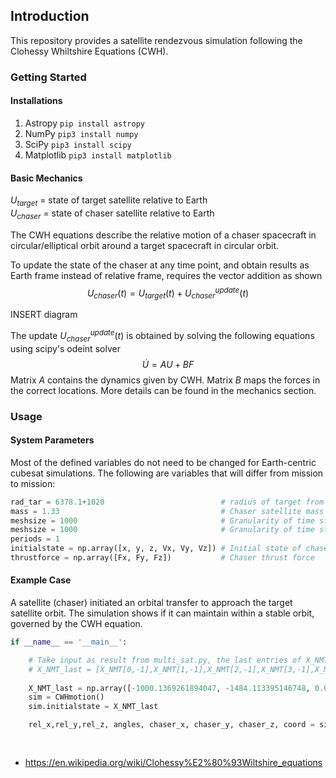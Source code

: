 ## Introduction
This repository provides a satellite rendezvous simulation following the Clohessy Whiltshire Equations (CWH).

### Getting Started

#### Installations
1. Astropy ``` pip install astropy ```
2. NumPy ```pip3 install numpy```
3. SciPy ```pip3 install scipy```
4. Matplotlib ```pip3 install matplotlib```

#### Basic Mechanics
$U_{target}$ = state of target satellite relative to Earth <br>
$U_{chaser}$ = state of chaser satellite relative to Earth

The CWH equations describe the relative motion of a chaser spacecraft in circular/elliptical orbit around a target spacecraft in circular orbit.

To update the state of the chaser at any time point, and obtain results as Earth frame instead of relative frame, requires the vector addition as shown
$$ U_{chaser}(t) = U_{target}(t) + U_{chaser}^{update}(t) $$

INSERT diagram 

The update $U_{chaser}^{update}(t)$ is obtained by solving the following equations using scipy's odeint solver
$$ \dot U = AU + BF $$
Matrix $A$ contains the dynamics given by CWH. Matrix $B$ maps the forces in the correct locations. More details can be found in the mechanics section. 

### Usage
#### System Parameters
Most of the defined variables do not need to be changed for Earth-centric cubesat simulations. The following are variables that will differ from mission to mission:

``` python
rad_tar = 6378.1+1020                          # radius of target from earth center (km)
mass = 1.33                                    # Chaser satellite mass (kg) 
meshsize = 1000                                # Granularity of time step
meshsize = 1000                                # Granularity of time step
periods = 1
initialstate = np.array([x, y, z, Vx, Vy, Vz]) # Initial state of chaser at the start of simulation
thrustforce = np.array([Fx, Fy, Fz])           # Chaser thrust force 
```

#### Example Case 
A satellite (chaser) initiated an orbital transfer to approach the target satellite orbit. The simulation shows if it can maintain within a stable orbit, governed by the CWH equation.
``` python
if __name__ == '__main__':

    # Take input as result from multi_sat.py, the last entries of X_NMT 
    # X_NMT_last = [X_NMT[0,-1],X_NMT[1,-1],X_NMT[2,-1],X_NMT[3,-1],X_NMT[4,-1],X_NMT[5,-1]]
        
    X_NMT_last = np.array([-1000.1369261894047, -1484.113395146748, 0.0, -0.7620922284079551, 2.054281246393022, 0.0])
    sim = CWHmotion()
    sim.initialstate = X_NMT_last

    rel_x,rel_y,rel_z, angles, chaser_x, chaser_y, chaser_z, coord = sim.main()
    
    
```


+ https://en.wikipedia.org/wiki/Clohessy%E2%80%93Wiltshire_equations
